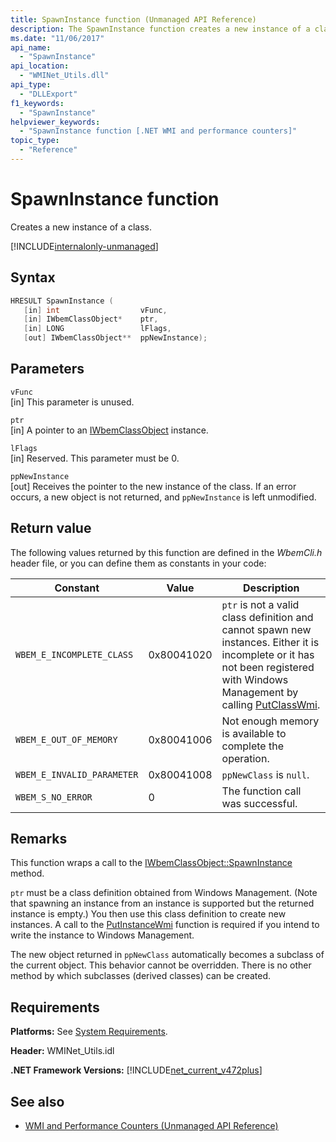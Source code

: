 ```yaml
---
title: SpawnInstance function (Unmanaged API Reference)
description: The SpawnInstance function creates a new instance of a class.
ms.date: "11/06/2017"
api_name: 
  - "SpawnInstance"
api_location: 
  - "WMINet_Utils.dll"
api_type: 
  - "DLLExport"
f1_keywords: 
  - "SpawnInstance"
helpviewer_keywords: 
  - "SpawnInstance function [.NET WMI and performance counters]"
topic_type: 
  - "Reference"
---
```

# SpawnInstance function
Creates a new instance of a class.
  
[!INCLUDE[internalonly-unmanaged](../../../../includes/internalonly-unmanaged.md)]
  
## Syntax  
  
```cpp  
HRESULT SpawnInstance (
   [in] int                  vFunc,
   [in] IWbemClassObject*    ptr,
   [in] LONG                 lFlags,
   [out] IWbemClassObject**  ppNewInstance);
```  

## Parameters

`vFunc`  
[in] This parameter is unused.

`ptr`  
[in] A pointer to an [IWbemClassObject](/windows/desktop/api/wbemcli/nn-wbemcli-iwbemclassobject) instance.

`lFlags`  
[in] Reserved. This parameter must be 0.

`ppNewInstance`  
[out] Receives the pointer to the new instance of the class. If an error occurs, a new object is not returned, and `ppNewInstance` is left unmodified.

## Return value

The following values returned by this function are defined in the *WbemCli.h* header file, or you can define them as constants in your code:

|Constant  |Value  |Description  |
|---------|---------|---------|
| `WBEM_E_INCOMPLETE_CLASS` | 0x80041020 | `ptr` is not a valid class definition and cannot spawn new instances. Either it is incomplete or it has not been registered with Windows Management by calling [PutClassWmi](putclasswmi.md). |
| `WBEM_E_OUT_OF_MEMORY` | 0x80041006 | Not enough memory is available to complete the operation. |
| `WBEM_E_INVALID_PARAMETER` | 0x80041008 | `ppNewClass` is `null`. |
| `WBEM_S_NO_ERROR` | 0 | The function call was successful.  |
  
## Remarks

This function wraps a call to the [IWbemClassObject::SpawnInstance](/windows/desktop/api/wbemcli/nf-wbemcli-iwbemclassobject-spawninstance) method.

`ptr` must be a class definition obtained from Windows Management. (Note that spawning an instance from an instance is supported but the returned instance is empty.) You then use this class definition to create new instances. A call to the [PutInstanceWmi](putinstancewmi.md) function is required if you intend to write the instance to Windows Management.

The new object returned in `ppNewClass` automatically becomes a subclass of the current object. This behavior cannot be overridden. There is no other method by which subclasses (derived classes) can be created.

## Requirements  
 **Platforms:** See [System Requirements](../../get-started/system-requirements.md).  
  
 **Header:** WMINet_Utils.idl  
  
 **.NET Framework Versions:** [!INCLUDE[net_current_v472plus](../../../../includes/net-current-v472plus.md)]  
  
## See also

- [WMI and Performance Counters (Unmanaged API Reference)](index.md)
